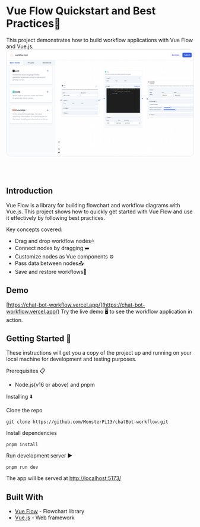 # Vue Flow Quickstart and Best Practices🚀

This project demonstrates how to build workflow applications with Vue Flow and Vue.js.
<img src="cover.png" alt="cover" style="border-radius: 12px; border: 1px solid #e5e7eb" />

<br>
<br>

## Introduction

Vue Flow is a library for building flowchart and workflow diagrams with Vue.js. This project shows how to quickly get
started with Vue Flow and use it effectively by following best practices.

Key concepts covered:

- Drag and drop workflow nodes🖱
- Connect nodes by dragging ➡️
- Customize nodes as Vue components ⚙️
- Pass data between nodes📤
- Save and restore workflows💾

## Demo

[https://chat-bot-workflow.vercel.app/](https://chat-bot-workflow.vercel.app/) Try the live demo 🖥 to see the workflow
application in action.

## Getting Started 🏁

These instructions will get you a copy of the project up and running on your local machine for development and testing
purposes.

Prerequisites 📋

- Node.js(v16 or above) and pnpm

Installing ⬇️

Clone the repo

```
git clone https://github.com/MonsterPi13/chatBot-workflow.git
```

Install dependencies

```
pnpm install
```

Run development server ▶️

```
pnpm run dev
```

The app will be served at [http://localhost:5173/](http://localhost:5173/)

## Built With

- [Vue Flow](https://vueflow.dev/) - Flowchart library
- [Vue.js](https://vuejs.org/) - Web framework
